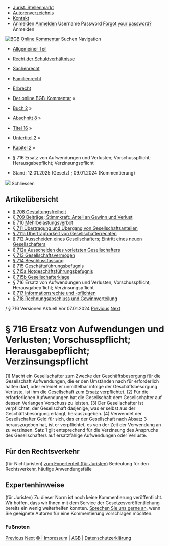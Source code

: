   * [Jurist. Stellenmarkt](https://bgb.kommentar.de/Buch-2/Abschnitt-8/Titel-16/Untertitel-2/Kapitel-2/</job-board> "Jurist. Stellenmarkt")
  * [Autorenverzeichnis](https://bgb.kommentar.de/Buch-2/Abschnitt-8/Titel-16/Untertitel-2/Kapitel-2/</Autorenverzeichnis> "Autorenverzeichnis")
  * [Kontakt](https://bgb.kommentar.de/Buch-2/Abschnitt-8/Titel-16/Untertitel-2/Kapitel-2/</Kontakt>)
  * [Anmelden](https://bgb.kommentar.de/Buch-2/Abschnitt-8/Titel-16/Untertitel-2/Kapitel-2/<#login> "show login form") [Anmelden](https://bgb.kommentar.de/Buch-2/Abschnitt-8/Titel-16/Untertitel-2/Kapitel-2/<#> "hide login form") Username Password
[Forgot your password?](https://bgb.kommentar.de/Buch-2/Abschnitt-8/Titel-16/Untertitel-2/Kapitel-2/</user/forgotpassword>) Anmelden 


[![BGB Online Kommentar](https://bgb.kommentar.de/extension/bgb/design/bgb/images/logo.png)](https://bgb.kommentar.de/Buch-2/Abschnitt-8/Titel-16/Untertitel-2/Kapitel-2/</> "BGB Online Kommentar")
Suchen
Navigation
  * [Allgemeiner Teil](https://bgb.kommentar.de/Buch-2/Abschnitt-8/Titel-16/Untertitel-2/Kapitel-2/</Buch-1>)
  * [Recht der Schuldverhältnisse](https://bgb.kommentar.de/Buch-2/Abschnitt-8/Titel-16/Untertitel-2/Kapitel-2/</Buch-2>)
  * [Sachenrecht](https://bgb.kommentar.de/Buch-2/Abschnitt-8/Titel-16/Untertitel-2/Kapitel-2/</Buch-3>)
  * [Familienrecht](https://bgb.kommentar.de/Buch-2/Abschnitt-8/Titel-16/Untertitel-2/Kapitel-2/</Buch-4>)
  * [Erbrecht](https://bgb.kommentar.de/Buch-2/Abschnitt-8/Titel-16/Untertitel-2/Kapitel-2/</Buch-5>)


  * [Der online BGB-Kommentar](https://bgb.kommentar.de/Buch-2/Abschnitt-8/Titel-16/Untertitel-2/Kapitel-2/</>) »
  * [Buch 2](https://bgb.kommentar.de/Buch-2/Abschnitt-8/Titel-16/Untertitel-2/Kapitel-2/</Buch-2>) »
  * [Abschnitt 8](https://bgb.kommentar.de/Buch-2/Abschnitt-8/Titel-16/Untertitel-2/Kapitel-2/</Buch-2/Abschnitt-8>) »
  * [Titel 16](https://bgb.kommentar.de/Buch-2/Abschnitt-8/Titel-16/Untertitel-2/Kapitel-2/</Buch-2/Abschnitt-8/Titel-16>) »
  * [Untertitel 2](https://bgb.kommentar.de/Buch-2/Abschnitt-8/Titel-16/Untertitel-2/Kapitel-2/</Buch-2/Abschnitt-8/Titel-16/Untertitel-2>) »
  * [Kapitel 2](https://bgb.kommentar.de/Buch-2/Abschnitt-8/Titel-16/Untertitel-2/Kapitel-2/</Buch-2/Abschnitt-8/Titel-16/Untertitel-2/Kapitel-2>) »
  * § 716 Ersatz von Aufwendungen und Verlusten; Vorschusspflicht; Herausgabepflicht; Verzinsungspflicht 
  * Stand: 12.01.2025 (Gesetz) ; 09.01.2024 (Kommentierung) 


![](https://vg01.met.vgwort.de/na/1c9909529ead4f509072c06d9081a7d5)
Schliessen 
## Artikelübersicht
  * [ § 708 Gestaltungsfreiheit ](https://bgb.kommentar.de/Buch-2/Abschnitt-8/Titel-16/Untertitel-2/Kapitel-2/</Buch-2/Abschnitt-8/Titel-16/Untertitel-2/Kapitel-2/Gestaltungsfreiheit>)
  * [ § 709 Beiträge; Stimmkraft; Anteil an Gewinn und Verlust ](https://bgb.kommentar.de/Buch-2/Abschnitt-8/Titel-16/Untertitel-2/Kapitel-2/</Buch-2/Abschnitt-8/Titel-16/Untertitel-2/Kapitel-2/Beitraege-Stimmkraft-Anteil-an-Gewinn-und-Verlust>)
  * [ § 710 Mehrbelastungsverbot ](https://bgb.kommentar.de/Buch-2/Abschnitt-8/Titel-16/Untertitel-2/Kapitel-2/</Buch-2/Abschnitt-8/Titel-16/Untertitel-2/Kapitel-2/Mehrbelastungsverbot>)
  * [ § 711 Übertragung und Übergang von Gesellschaftsanteilen ](https://bgb.kommentar.de/Buch-2/Abschnitt-8/Titel-16/Untertitel-2/Kapitel-2/</Buch-2/Abschnitt-8/Titel-16/Untertitel-2/Kapitel-2/Uebertragung-und-Uebergang-von-Gesellschaftsanteilen>)
  * [ § 711a Übertragbarkeit von Gesellschafterrechten ](https://bgb.kommentar.de/Buch-2/Abschnitt-8/Titel-16/Untertitel-2/Kapitel-2/</Buch-2/Abschnitt-8/Titel-16/Untertitel-2/Kapitel-2/Uebertragbarkeit-von-Gesellschafterrechten>)
  * [ § 712 Ausscheiden eines Gesellschafters; Eintritt eines neuen Gesellschafters ](https://bgb.kommentar.de/Buch-2/Abschnitt-8/Titel-16/Untertitel-2/Kapitel-2/</Buch-2/Abschnitt-8/Titel-16/Untertitel-2/Kapitel-2/Ausscheiden-eines-Gesellschafters-Eintritt-eines-neuen-Gesellschafters>)
  * [ § 712a Ausscheiden des vorletzten Gesellschafters ](https://bgb.kommentar.de/Buch-2/Abschnitt-8/Titel-16/Untertitel-2/Kapitel-2/</Buch-2/Abschnitt-8/Titel-16/Untertitel-2/Kapitel-2/Ausscheiden-des-vorletzten-Gesellschafters>)
  * [ § 713 Gesellschaftsvermögen ](https://bgb.kommentar.de/Buch-2/Abschnitt-8/Titel-16/Untertitel-2/Kapitel-2/</Buch-2/Abschnitt-8/Titel-16/Untertitel-2/Kapitel-2/Gesellschaftsvermoegen>)
  * [ § 714 Beschlussfassung ](https://bgb.kommentar.de/Buch-2/Abschnitt-8/Titel-16/Untertitel-2/Kapitel-2/</Buch-2/Abschnitt-8/Titel-16/Untertitel-2/Kapitel-2/Beschlussfassung>)
  * [ § 715 Geschäftsführungsbefugnis ](https://bgb.kommentar.de/Buch-2/Abschnitt-8/Titel-16/Untertitel-2/Kapitel-2/</Buch-2/Abschnitt-8/Titel-16/Untertitel-2/Kapitel-2/Geschaeftsfuehrungsbefugnis>)
  * [ § 715a Notgeschäftsführungsbefugnis ](https://bgb.kommentar.de/Buch-2/Abschnitt-8/Titel-16/Untertitel-2/Kapitel-2/</Buch-2/Abschnitt-8/Titel-16/Untertitel-2/Kapitel-2/Notgeschaeftsfuehrungsbefugnis>)
  * [ § 715b Gesellschafterklage ](https://bgb.kommentar.de/Buch-2/Abschnitt-8/Titel-16/Untertitel-2/Kapitel-2/</Buch-2/Abschnitt-8/Titel-16/Untertitel-2/Kapitel-2/Gesellschafterklage>)
  * § 716 Ersatz von Aufwendungen und Verlusten; Vorschusspflicht; Herausgabepflicht; Verzinsungspflicht 
  * [ § 717 Informationsrechte und -pflichten ](https://bgb.kommentar.de/Buch-2/Abschnitt-8/Titel-16/Untertitel-2/Kapitel-2/</Buch-2/Abschnitt-8/Titel-16/Untertitel-2/Kapitel-2/Informationsrechte-und-pflichten>)
  * [ § 718 Rechnungsabschluss und Gewinnverteilung ](https://bgb.kommentar.de/Buch-2/Abschnitt-8/Titel-16/Untertitel-2/Kapitel-2/</Buch-2/Abschnitt-8/Titel-16/Untertitel-2/Kapitel-2/Rechnungsabschluss-und-Gewinnverteilung>)


/ § 716 
Versionen  Aktuell Vor 07.01.2024
[Previous](https://bgb.kommentar.de/Buch-2/Abschnitt-8/Titel-16/Untertitel-2/Kapitel-2/</Buch-2/Abschnitt-8/Titel-16/Untertitel-2/Kapitel-2/Gesellschafterklage> "§ 715b Gesellschafterklage") [Next](https://bgb.kommentar.de/Buch-2/Abschnitt-8/Titel-16/Untertitel-2/Kapitel-2/</Buch-2/Abschnitt-8/Titel-16/Untertitel-2/Kapitel-2/Informationsrechte-und-pflichten> "§ 717 Informationsrechte und -pflichten")
# § 716 Ersatz von Aufwendungen und Verlusten; Vorschusspflicht; Herausgabepflicht; Verzinsungspflicht
(1) Macht ein Gesellschafter zum Zwecke der Geschäftsbesorgung für die Gesellschaft Aufwendungen, die er den Umständen nach für erforderlich halten darf, oder erleidet er unmittelbar infolge der Geschäftsbesorgung Verluste, ist ihm die Gesellschaft zum Ersatz verpflichtet.
(2) Für die erforderlichen Aufwendungen hat die Gesellschaft dem Gesellschafter auf dessen Verlangen Vorschuss zu leisten.
(3) Der Gesellschafter ist verpflichtet, der Gesellschaft dasjenige, was er selbst aus der Geschäftsbesorgung erlangt, herauszugeben.
(4) Verwendet der Gesellschafter Geld für sich, das er der Gesellschaft nach Absatz 3 herauszugeben hat, ist er verpflichtet, es von der Zeit der Verwendung an zu verzinsen. Satz 1 gilt entsprechend für die Verzinsung des Anspruchs des Gesellschafters auf ersatzfähige Aufwendungen oder Verluste.
## Für den Rechtsverkehr 
(für Nichtjuristen)
[zum Expertenteil (für Juristen)](https://bgb.kommentar.de/Buch-2/Abschnitt-8/Titel-16/Untertitel-2/Kapitel-2/<#expertenhinweise>)
Bedeutung für den Rechtsverkehr, häufige Anwendungsfälle
## Expertenhinweise
(für Juristen)
Zu dieser Norm ist noch keine Kommentierung veröffentlicht. Wir hoffen, dass wir Ihnen mit dem Service der Gesetzesveröffentlichung bereits ein wenig weiterhelfen konnten. [Sprechen Sie uns gerne an](https://bgb.kommentar.de/Buch-2/Abschnitt-8/Titel-16/Untertitel-2/Kapitel-2/</Kontakt>), wenn Sie geeignete Autoren für eine Kommentierung vorschlagen möchten. 
### Fußnoten
[Previous](https://bgb.kommentar.de/Buch-2/Abschnitt-8/Titel-16/Untertitel-2/Kapitel-2/</Buch-2/Abschnitt-8/Titel-16/Untertitel-2/Kapitel-2/Gesellschafterklage> "§ 715b Gesellschafterklage") [Next](https://bgb.kommentar.de/Buch-2/Abschnitt-8/Titel-16/Untertitel-2/Kapitel-2/</Buch-2/Abschnitt-8/Titel-16/Untertitel-2/Kapitel-2/Informationsrechte-und-pflichten> "§ 717 Informationsrechte und -pflichten")
[© | Impressum](https://bgb.kommentar.de/Buch-2/Abschnitt-8/Titel-16/Untertitel-2/Kapitel-2/</Kontakt>) | [AGB](https://bgb.kommentar.de/Buch-2/Abschnitt-8/Titel-16/Untertitel-2/Kapitel-2/</AGB>) | [Datenschutzerklärung](https://bgb.kommentar.de/Buch-2/Abschnitt-8/Titel-16/Untertitel-2/Kapitel-2/</Datenschutzerklaerung-fuer-Leser>)
